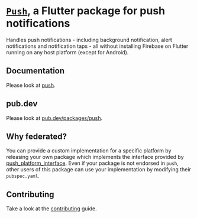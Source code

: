 # [`Push`](/push), a Flutter package for push notifications

Handles push notifications - including background notification, alert notifications and notification taps - all without installing Firebase on Flutter running on any host platform (except for Android).

## Documentation

Please look at [push](push/README.md).

## pub.dev

Please look at [pub.dev/packages/push](https://pub.dev/packages/push).

## Why federated?

You can provide a custom implementation for a specific platform by releasing your own package which implements the interface provided by [push_platform_interface](https://pub.dev/packages/push_platform_interface). Even if your package is not endorsed in `push`, other users of this package can use your implementation by modifying their `pubspec.yaml`.

## Contributing

Take a look at the [contributing](CONTRIBUTING.md) guide.
